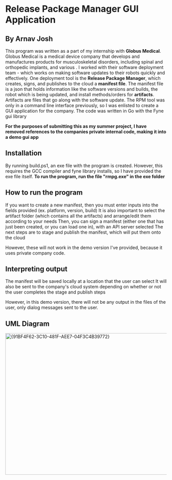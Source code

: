 # Release Package Manager GUI Application
## By Arnav Josh
This program was written as a part of my internship with **Globus Medical**.
Globus Medical is a medical device company that develops and manufactures products for musculoskeletal disorders, including spinal and orthopedic implants, and various . I worked with their software deployment team - which works on making software updates to their robots quickly and effectively. 
One deployment tool is the **Release Package Manager**, which creates, signs, and publishes to the cloud a **manifest file**.
The manifest file is a json that holds information like the software versions and builds, the robot which is being updated, and install methods/orders for **artifacts**. Artifacts are files that go along with the software update.
The RPM tool was only in a command line interface previously, so I was enlisted to create a GUI application for the company.
The code was written in Go with the Fyne gui library

**For the purposes of submitting this as my summer project, I have removed references to the companies private internal code, making it into a demo gui app**
## Installation
By running build.ps1, an exe file with the program is created. However, this requires the GCC compiler and fyne library installs, so I have provided the exe file itself. 
**To run the program, run the file "rmpg.exe" in the exe folder**
## How to run the program
If you want to create a new manifest, then you must enter inputs into the fields provided (ex. platform, version, build)
It is also important to select the artifact folder (which contains all the artifacts) and arrange/edit them according to your needs
Then, you can sign a manifest (either one that has just been created, or you can load one in), with an API server selected
The next steps are to stage and publish the manifest, which will put them onto the cloud

However, these will not work in the demo version I've provided, because it uses private company code.
## Interpreting output
The manifest will be saved locally at a location that the user can select
It will also be sent to the company's cloud system depending on whether or not the user completes the stage and publish steps

However, in this demo version, there will not be any output in the files of the user, only dialog messages sent to the user.
## UML Diagram
<img width="766" height="442" alt="{91BF4F62-3C10-481F-AEE7-04F3C4B39772}" src="https://github.com/user-attachments/assets/92a730e0-65b0-46ad-a9a6-ecbdf0731fdc" />


